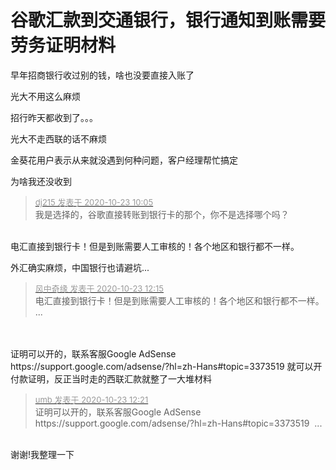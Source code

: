 # 谷歌汇款到交通银行，银行通知到账需要劳务证明材料


早年招商银行收过别的钱，啥也没要直接入账了

光大不用这么麻烦

招行昨天都收到了。。。

光大不走西联的话不麻烦

金葵花用户表示从来就没遇到何种问题，客户经理帮忙搞定

为啥我还没收到<img src="static/image/smiley/yct/002.gif" smilieid="30" border="0" alt="" />

<div class="quote"><blockquote><font size="2"><a href="https://www.hostloc.com/forum.php?mod=redirect&amp;goto=findpost&amp;pid=9339695&amp;ptid=757482" target="_blank"><font color="#999999">dj215 发表于 2020-10-23 10:05</font></a></font><br />
我是选择的，谷歌直接转账到银行卡的那个，你不是选择哪个吗？</blockquote></div><br />
电汇直接到银行卡！但是到账需要人工审核的！各个地区和银行都不一样。<img id="aimg_y8VAy" onclick="zoom(this, this.src, 0, 0, 0)" class="zoom" src="https://cdn.jsdelivr.net/gh/hishis/forum-master/public/images/patch.gif" onmouseover="img_onmouseoverfunc(this)" onload="thumbImg(this)" border="0" alt="" />

外汇确实麻烦，中国银行也请避坑...<img id="aimg_ft56L" onclick="zoom(this, this.src, 0, 0, 0)" class="zoom" src="https://cdn.jsdelivr.net/gh/hishis/forum-master/public/images/patch.gif" onmouseover="img_onmouseoverfunc(this)" onload="thumbImg(this)" border="0" alt="" />

<div class="quote"><blockquote><font size="2"><a href="https://www.hostloc.com/forum.php?mod=redirect&amp;goto=findpost&amp;pid=9340411&amp;ptid=757482" target="_blank"><font color="#999999">风中奇缘 发表于 2020-10-23 12:15</font></a></font><br />
电汇直接到银行卡！但是到账需要人工审核的！各个地区和银行都不一样。 ...</blockquote></div><br />
<br />
证明可以开的，联系客服Google AdSense https://support.google.com/adsense/?hl=zh-Hans#topic=3373519 就可以开付款证明，反正当时走的西联汇款就整了一大堆材料

<div class="quote"><blockquote><font size="2"><a href="https://www.hostloc.com/forum.php?mod=redirect&amp;goto=findpost&amp;pid=9340432&amp;ptid=757482" target="_blank"><font color="#999999">umb 发表于 2020-10-23 12:21</font></a></font><br />
证明可以开的，联系客服Google AdSense https://support.google.com/adsense/?hl=zh-Hans#topic=3373519&nbsp;&nbsp;...</blockquote></div><br />
谢谢!我整理一下<img id="aimg_o9Z95" onclick="zoom(this, this.src, 0, 0, 0)" class="zoom" src="https://cdn.jsdelivr.net/gh/hishis/forum-master/public/images/patch.gif" onmouseover="img_onmouseoverfunc(this)" onload="thumbImg(this)" border="0" alt="" />
